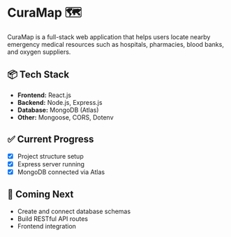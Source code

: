 # CuraMap 🗺️

CuraMap is a full-stack web application that helps users locate nearby emergency medical resources such as hospitals, pharmacies, blood banks, and oxygen suppliers.

## 📦 Tech Stack

- **Frontend:** React.js
- **Backend:** Node.js, Express.js
- **Database:** MongoDB (Atlas)
- **Other:** Mongoose, CORS, Dotenv

## ✅ Current Progress

- [x] Project structure setup
- [x] Express server running
- [x] MongoDB connected via Atlas

## 🚀 Coming Next

- Create and connect database schemas
- Build RESTful API routes
- Frontend integration

